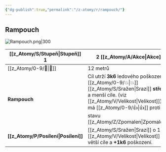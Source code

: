 ```yaml
---
{"dg-publish":true,"permalink":"/z-atomy/r/rampouch/"}
---
```


## Rampouch
![Rampouch.png|300](/img/user/z_img/Rampouch.png)

| [[z_Atomy/S/Stupeň\|Stupeň]] 1     | 2 [[z_Atomy/A/Akce\|Akce]]                                                                                                                                        |
| ---------------- | ------------------------------------------------------------------------------------------------------------------------------------------------- |
| [[z_Atomy/0-9/🏹\|🏹]]           | 12 metrů                                                                                                                                          |
| **Rampouch**     | Cíl utrží **3k6** ledového poškození. [[z_Atomy/0-9/💥\|💥]] [[z_Atomy/S/Sražen\|Srazí]] **střední** a menší cíle. (viz [[z_Atomy/V/Velikost\|Velikost]]) a má [[z_Atomy/0-9/👍\|👍]] proti stavu [[z_Atomy/Z/Zpomalen\|Zpomalen]]. |
| **[[z_Atomy/P/Posílení\|Posílení]]** | [[z_Atomy/S/Sražen\|Srazí]] o 1 [[z_Atomy/V/Velikost\|Velikost]] větší cíle a **+1k6** poškození.                                                                               |
